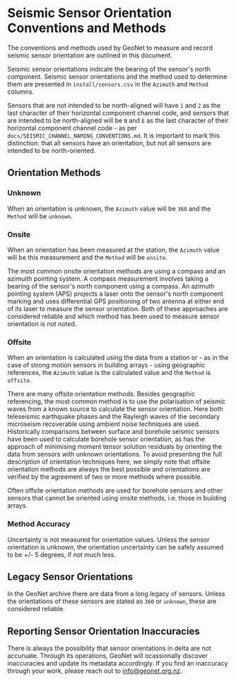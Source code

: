 # Seismic Sensor Orientation Conventions and Methods

The conventions and methods used by GeoNet to measure and record seismic sensor orientation are outlined in this document.

Seismic sensor orientations indicate the bearing of the sensor's north component. Seismic sensor orientations and the method used to determine them are presented in `install/sensors.csv` in the `Azimuth` and `Method` columns. 

Sensors that are not intended to be north-aligned will have `1` and `2` as the last character of their horizontal component channel code, and sensors that are intended to be north-aligned will be `N` and `E` as the last character of their horizontal component channel code - as per `docs/SEISMIC_CHANNEL_NAMING_CONVENTIONS.md`. It is important to mark this distinction: that all sensors have an orientation, but not all sensors are intended to be north-oriented.

## Orientation Methods

### Unknown

When an orientation is unknown, the `Azimuth` value will be `360` and the `Method` will be `unknown`.

### Onsite

When an orientation has been measured at the station, the `Azimuth` value will be this measurement and the `Method` will be `onsite`.

The most common onsite orientation methods are using a compass and an azimuith pointing system. A compass measurement involves taking a bearing of the sensor's north component using a compass. An azimuth pointing system (APS) projects a laser onto the sensor's north component marking and uses differential GPS positioning of two antenna at either end of its laser to measure the sensor orientation. Both of these approaches are considered reliable and which method has been used to measure sensor orientation is not noted.

### Offsite

When an orientation is calculated using the data from a station or - as in the case of strong motion sensors in building arrays - using geographic references, the `Azimuth` value is the calculated value and the `Method` is `offsite`.

There are many offsite orientation methods. Besides geographic referencing, the most common method is to use the polarisation of seismic waves from a known source to calculate the sensor orientation. Here both teleseismic earthquake phases and the Rayleigh waves of the secondary microseism recoverable using ambient noise techniques are used. Historically comparisons between surface and borehole seismic sensors have been used to calculate borehole sensor orientation, as has the approach of minimising moment tensor solution residuals by orienting the data from sensors with unknown orientations. To avoid presenting the full description of orientation techniques here, we simply note that offsite orientation methods are always the best possible and orientations are verified by the agreement of two or more methods where possible.

Often offsite orientation methods are used for borehole sensors and other sensors that cannot be oriented using onsite methods, i.e. those in building arrays.

### Method Accuracy

Uncertainty is not measured for orientation values. Unless the sensor orientation is unknown, the orientation uncertainty can be safely assumed to be +/- 5 degrees, if not much less.

## Legacy Sensor Orientations

In the GeoNet archive there are data from a long legacy of sensors. Unless the orientations of these sensors are stated as `360` or `unknown`, these are considered reliable.

## Reporting Sensor Orientation Inaccuracies

There is always the possibility that sensor orientations in delta are not accuruate. Through its operations, GeoNet will ocassionally discover inaccuracies and update its metadata accordingly. If you find an inaccuracy through your work, please reach out to info@geonet.org.nz.
